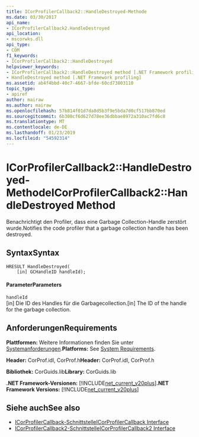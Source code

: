 ```yaml
---
title: ICorProfilerCallback2::HandleDestroyed-Methode
ms.date: 03/30/2017
api_name:
- ICorProfilerCallback2.HandleDestroyed
api_location:
- mscorwks.dll
api_type:
- COM
f1_keywords:
- ICorProfilerCallback2::HandleDestroyed
helpviewer_keywords:
- ICorProfilerCallback2::HandleDestroyed method [.NET Framework profiling]
- HandleDestroyed method [.NET Framework profiling]
ms.assetid: ab4f4bbd-40c7-4667-bfde-60cd73803110
topic_type:
- apiref
author: mairaw
ms.author: mairaw
ms.openlocfilehash: 57b814f01d7da8d5b3f9e5bda7d0cf517bb870ed
ms.sourcegitcommit: 6b308cf6d627d78ee36dbbae8972a310ac7fd6c8
ms.translationtype: MT
ms.contentlocale: de-DE
ms.lasthandoff: 01/23/2019
ms.locfileid: "54592314"
---
```

# <a name="icorprofilercallback2handledestroyed-method"></a><span data-ttu-id="1cf4a-102">ICorProfilerCallback2::HandleDestroyed-Methode</span><span class="sxs-lookup"><span data-stu-id="1cf4a-102">ICorProfilerCallback2::HandleDestroyed Method</span></span>
<span data-ttu-id="1cf4a-103">Benachrichtigt den Profiler, dass eine Garbage Collection-Handle zerstört wurde.</span><span class="sxs-lookup"><span data-stu-id="1cf4a-103">Notifies the code profiler that a garbage collection handle has been destroyed.</span></span>  
  
## <a name="syntax"></a><span data-ttu-id="1cf4a-104">Syntax</span><span class="sxs-lookup"><span data-stu-id="1cf4a-104">Syntax</span></span>  
  
```  
HRESULT HandleDestroyed(  
    [in] GCHandleID handleId);  
```  
  
#### <a name="parameters"></a><span data-ttu-id="1cf4a-105">Parameter</span><span class="sxs-lookup"><span data-stu-id="1cf4a-105">Parameters</span></span>  
 `handleId`  
 <span data-ttu-id="1cf4a-106">[in] Die ID des Handles für die Garbagecollection.</span><span class="sxs-lookup"><span data-stu-id="1cf4a-106">[in] The ID of the handle for the garbage collection.</span></span>  
  
## <a name="requirements"></a><span data-ttu-id="1cf4a-107">Anforderungen</span><span class="sxs-lookup"><span data-stu-id="1cf4a-107">Requirements</span></span>  
 <span data-ttu-id="1cf4a-108">**Plattformen:** Weitere Informationen finden Sie unter [Systemanforderungen](../../../../docs/framework/get-started/system-requirements.md).</span><span class="sxs-lookup"><span data-stu-id="1cf4a-108">**Platforms:** See [System Requirements](../../../../docs/framework/get-started/system-requirements.md).</span></span>  
  
 <span data-ttu-id="1cf4a-109">**Header:** CorProf.idl, CorProf.h</span><span class="sxs-lookup"><span data-stu-id="1cf4a-109">**Header:** CorProf.idl, CorProf.h</span></span>  
  
 <span data-ttu-id="1cf4a-110">**Bibliothek:** CorGuids.lib</span><span class="sxs-lookup"><span data-stu-id="1cf4a-110">**Library:** CorGuids.lib</span></span>  
  
 <span data-ttu-id="1cf4a-111">**.NET Framework-Versionen:** [!INCLUDE[net_current_v20plus](../../../../includes/net-current-v20plus-md.md)]</span><span class="sxs-lookup"><span data-stu-id="1cf4a-111">**.NET Framework Versions:** [!INCLUDE[net_current_v20plus](../../../../includes/net-current-v20plus-md.md)]</span></span>  
  
## <a name="see-also"></a><span data-ttu-id="1cf4a-112">Siehe auch</span><span class="sxs-lookup"><span data-stu-id="1cf4a-112">See also</span></span>
- [<span data-ttu-id="1cf4a-113">ICorProfilerCallback-Schnittstelle</span><span class="sxs-lookup"><span data-stu-id="1cf4a-113">ICorProfilerCallback Interface</span></span>](../../../../docs/framework/unmanaged-api/profiling/icorprofilercallback-interface.md)
- [<span data-ttu-id="1cf4a-114">ICorProfilerCallback2-Schnittstelle</span><span class="sxs-lookup"><span data-stu-id="1cf4a-114">ICorProfilerCallback2 Interface</span></span>](../../../../docs/framework/unmanaged-api/profiling/icorprofilercallback2-interface.md)
